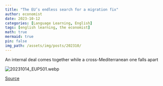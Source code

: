 ```yaml
---
title: "The EU’s endless search for a migration fix"
author: economist
date: 2023-10-12
categories: [Language Learning, English]
tags: [english learning, the economist]
math: true
mermaid: true
pin: false
img_path: /assets/img/posts/202310/
---
```



An internal deal comes together while a cross-Mediterranean one falls apart

![20231014_EUP501.webp](20231014_EUP501.webp)




[Source](https://www.economist.com/europe/2023/10/12/the-eus-endless-search-for-a-migration-fix)

